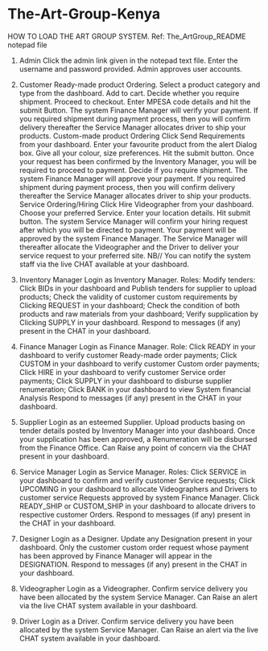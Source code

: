 # The-Art-Group-Kenya
HOW TO LOAD THE ART GROUP SYSTEM.
Ref:   The_ArtGroup_README notepad file
1.	Admin
Click the admin link given in the notepad text file. Enter the username and password provided. Admin approves user accounts.
2.	Customer
Ready-made product Ordering.
Select a product category and type from the dashboard. Add to cart. Decide whether you require shipment. Proceed to checkout. Enter MPESA code details and hit the submit Button. The system Finance Manager will verify your payment. If you required shipment during payment process, then you will confirm delivery thereafter the Service Manager allocates driver to ship your products.
Custom-made product Ordering
Click Send Requirements from your dashboard. Enter your favourite product from the alert Dialog box. Give all your colour, size preferences. Hit the submit button. Once your request has been confirmed by the Inventory Manager, you will be required to proceed to payment. Decide if you require shipment. The system Finance Manager will approve your payment. If you required shipment during payment process, then you will confirm delivery thereafter the Service Manager allocates driver to ship your products.
Service Ordering/Hiring
Click Hire Videographer from your dashboard. Choose your preferred Service. Enter your location details. Hit submit button. The system Service Manager will confirm your hiring request after which you will be directed to payment. Your payment will be approved by the system Finance Manager. The Service Manager will thereafter allocate the Videographer and the Driver to deliver your service request to your preferred site.
NB// You can notify the system staff via the live CHAT available at your dashboard.
3.	Inventory Manager
Login as Inventory Manager. Roles:
Modify tenders: Click BIDs in your dashboard and Publish tenders for supplier to upload products;
Check the validity of customer custom requirements by Clicking REQUEST in your dashboard; 
Check the condition of both products and raw materials from your dashboard; 
Verify supplication by Clicking SUPPLY in your dashboard.
Respond to messages (if any) present in the CHAT in your dashboard.
4.	Finance Manager
Login as Finance Manager. Role:
Click READY in your dashboard to verify customer Ready-made order payments;
Click CUSTOM in your dashboard to verify customer Custom order payments;
Click HIRE in your dashboard to verify customer Service order payments;
Click SUPPLY in your dashboard to disburse supplier renumeration;
Click BANK in your dashboard to view System financial Analysis
Respond to messages (if any) present in the CHAT in your dashboard.

5.	Supplier
Login as an esteemed Supplier. 
Upload products basing on tender details posted by Inventory Manager into your dashboard.
Once your supplication has been approved, a Renumeration will be disbursed from the Finance Office.
Can Raise any point of concern via the CHAT present in your dashboard.
6.	Service Manager
Login as Service Manager. Roles:
Click SERVICE in your dashboard to confirm and verify customer Service requests;
Click UPCOMING in your dashboard to allocate Videographers and Drivers to customer service Requests approved by system Finance Manager.
Click READY_SHIP or CUSTOM_SHIP in your dashboard to allocate drivers to respective customer Orders.
Respond to messages (if any) present in the CHAT in your dashboard.
7.	Designer
Login as a Designer.
Update any Designation present in your dashboard.
Only the customer custom order request whose payment has been approved by Finance Manager will appear in the DESIGNATION.
Respond to messages (if any) present in the CHAT in your dashboard.
8.	Videographer
Login as a Videographer.
Confirm service delivery you have been allocated by the system Service Manager.
Can Raise an alert via the live CHAT system available in your dashboard.
9.	Driver
Login as a Driver.
Confirm service delivery you have been allocated by the system Service Manager.
Can Raise an alert via the live CHAT system available in your dashboard.
